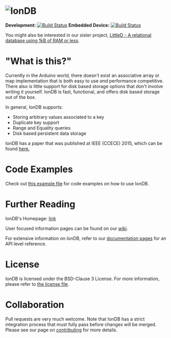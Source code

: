 ![IonDB](https://cdn.rawgit.com/iondbproject/iondb/master/documentation/doxygen/iondb_logo_final.svg)
=========

**Development:** [![Build Status](http://ci.iondb.org/buildStatus/icon?job=iondb-pc-full)](http://ci.iondb.org/job/iondb-pc-full/)
**Embedded Device:** [![Build Status](http://ci.iondb.org/buildStatus/icon?job=iondb-device)](http://ci.iondb.org/job/iondb-device/)

You might also be interested in our sister project, [LittleD - A relational database using 1kB of RAM or less](https://github.com/graemedouglas/LittleD).

# "What is this?"

Currently in the Arduino world, there doesn't exist an associative array or map implementation that is both easy to use *and* performance competitive. There also is little support for disk based storage options that don't involve writing it yourself. IonDB is fast, functional, and offers disk based storage out of the box.

In general, IonDB supports:

* Storing arbitrary values associated to a key
* Duplicate key support
* Range and Equality queries
* Disk based persistent data storage

IonDB has a paper that was published at IEEE (CCECE) 2015, which can be found [here.](http://ieeexplore.ieee.org/xpl/articleDetails.jsp?reload=true&tp=&arnumber=7129178)

# Code Examples

Check out [this example file](examples/BasicUsage/BasicUsage.ino) for code examples on how to use IonDB.

# Further Reading

IonDB's Homepage: [link](http://iondb.org)

User focused information pages can be found on our [wiki](https://github.com/iondbproject/iondb/wiki).

For extensive information on IonDB, refer to our [documentation pages](http://iondb.org/) for an API level reference.

# License

IonDB is licensed under the BSD-Clause 3 License. For more information, please refer to [the license file](LICENSE.md).

# Collaboration

Pull requests are very much welcome. Note that IonDB has a strict integration process that must fully pass before changes will be merged. Please see our page on [contributing](https://github.com/iondbproject/iondb/wiki/Contributing-and-Development-on-IonDB) for more details.

